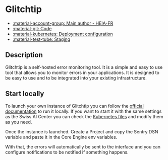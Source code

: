 # Glitchtip

- [:material-account-group: Main author - HEIA-FR](https://www.hes-so.ch/swiss-ai-center/equipe)
- [:material-git: Code](https://github.com/swiss-ai-center/core-engine/tree/main/backend/kubernetes)
- [:material-kubernetes: Deployment configuration](https://github.com/swiss-ai-center/core-engine/tree/main/backend/kubernetes)
- [:material-test-tube: Staging](https://monitor-swiss-ai-center.kube.isc.heia-fr.ch)

## Description

Glitchtip is a self-hosted error monitoring tool. It is a simple and easy to use
tool that allows you to monitor errors in your applications. It is designed to
be easy to use and to be integrated into your existing infrastructure.

## Start locally

To launch your own instance of Glitchtip you can follow the
[official documentation](https://glitchtip.com/documentation/install#docker-compose)
to run it locally. If you want to start it with the same settings as the Swiss
AI Center you can check the
[Kubernetes files](https://github.com/swiss-ai-center/core-engine/tree/main/backend/kubernetes)
and modify them as you need.

Once the instance is launched. Create a Project and copy the Sentry DSN variable
and paste it in the Core Engine env variables.

With that, the errors will automatically be sent to the interface and you can
configure notifications to be notified if something happens.
